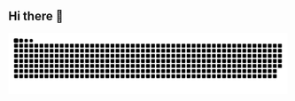 ## Hi there 👋

<picture>
  <source media="(prefers-color-scheme: dark)" srcset="https://raw.githubusercontent.com/JoyLau/JoyLau/output/github-contribution-grid-snake-dark.svg">
  <source media="(prefers-color-scheme: light)" srcset="https://raw.githubusercontent.com/JoyLau/JoyLau/output/github-contribution-grid-snake.svg">
  <img alt="github contribution grid snake animation" src="https://raw.githubusercontent.com/JoyLau/JoyLau/output/github-contribution-grid-snake.svg">
</picture>

